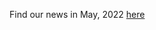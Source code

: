 Find our news in May, 2022 [here](https://drive.google.com/file/d/1rpeleQVHc2omUSjCgBHrN72hWCWqF3GQ/view?usp=drive_link)
